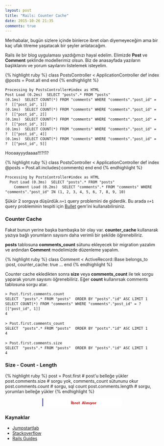 ```yaml
---
layout: post
title: "Rails: Counter Cache"
date: 2015-10-26 21:35
comments: true
---
```


Merhabalar, bugün sizlere içinde binlerce ibret olan diyemeyeceğim ama bir kaç ufak titreme yaşatacak bir şeyler anlatacağım.

Rails ile bir blog uygulaması yazdığımızı hayal edelim. Elimizde **Post** ve **Comment** şeklinde modellerimiz olsun. Biz de anasayfada yazıların başlıklarını ve yorum sayılarını listelemek isteyelim.

{% highlight ruby %}
class PostsController < ApplicationController
  def index
    @posts = Post.all
  end
end
{% endhighlight %}

    Processing by PostsController#index as HTML
    Post Load (0.2ms)  SELECT "posts".* FROM "posts"
    (0.1ms)  SELECT COUNT(*) FROM "comments" WHERE "comments"."post_id" = ?  [["post_id", 1]]
    (0.1ms)  SELECT COUNT(*) FROM "comments" WHERE "comments"."post_id" = ?  [["post_id", 2]]
    (0.1ms)  SELECT COUNT(*) FROM "comments" WHERE "comments"."post_id" = ?  [["post_id", 3]]
    (0.1ms)  SELECT COUNT(*) FROM "comments" WHERE "comments"."post_id" = ?  [["post_id", 4]]
    (0.1ms)  SELECT COUNT(*) FROM "comments" WHERE "comments"."post_id" = ?  [["post_id", 5]]

Hooaayyydaaaa!!!?!1?

{% highlight ruby %}
class PostsController < ApplicationController
  def index
    @posts = Post.all.includes(:comments)
  end
end
{% endhighlight %}

    Processing by PostsController#index as HTML
      Post Load (0.3ms)  SELECT "posts".* FROM "posts"
        Comment Load (0.2ms)  SELECT "comments".* FROM "comments" WHERE "comments"."post_id" IN (1, 2, 3, 4, 5, 6, 7, 8, 9, 10)

Şükür 2 sorguya düşürdük.`n+1` query problemini de giderdik. Bu arada `n+1` query probleminin tespiti için [Bullet](https://github.com/flyerhzm/bullet) gem'ini kullanabilirsiniz.

### Counter Cache

Fakat bunun yerine başka bambaşka bir olay var. **counter_cache** kullanarak yazıya bağlı yorumların sayısını daha verimli bir şekilde öğrenebiliriz.

**posts** tablosuna **comments_count** sütunu ekleyecek bir migration yazalım ve ardından **Comment** modelimizde düzenleme yapalım.

{% highlight ruby %}
class Comment < ActiveRecord::Base
  belongs_to :post, counter_cache: true
  ...
end
{% endhighlight %}

Counter cache ekledikten sonra **size** veya **comments_count** ile tek sorgu yaparak yorum sayısını öğrenebiliriz. Eğer **count** kullanırsak comments tablosuna sorgu atar.

    > Post.first.comments.count
    SELECT  "posts".* FROM "posts"  ORDER BY "posts"."id" ASC LIMIT 1
    SELECT COUNT(*) FROM "comments" WHERE "comments"."post_id" = ?  [["post_id", 1]]
    4

    > Post.first.comments_count
    SELECT  "posts".* FROM "posts"  ORDER BY "posts"."id" ASC LIMIT 1
    4

    > Post.first.comments.size
    SELECT  "posts".* FROM "posts"  ORDER BY "posts"."id" ASC LIMIT 1
    4

### Size - Count - Length

{% highlight ruby %}
post = Post.first       # post'u belleğe yükler
post.comments.size      # sorgu yok, comments_count sütununu okur
post.comments.count     # sorgu, sql count
post.comments.length    # sorgu, yorumları belleğe yükler
{% endhighlight %}


<center>
<img src="/public/images/ibretalindi.gif">
</center>

### Kaynaklar

- [Jumpstartlab](http://tutorials.jumpstartlab.com/topics/performance/queries.html)
- [Stackoverflow](http://stackoverflow.com/questions/6083219/activerecord-size-vs-count)
- [Rails Guides](http://guides.rubyonrails.org/association_basics.html)
